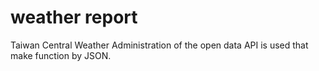 # weather report
Taiwan Central Weather Administration of the open data API is used that make function by JSON.
